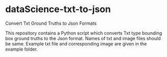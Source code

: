 # dataScience-txt-to-json
Convert Txt Ground Truths to Json Formats

This repository contains a Python script which converts Txt type bounding box ground truths to the Json format. Names of txt and image files should be same. Example txt file and corresponding image are given in the example folder.
